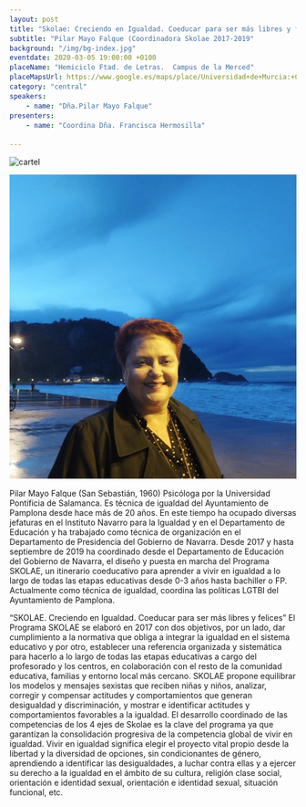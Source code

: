 ```yaml
---
layout: post
title: "Skolae: Creciendo en Igualdad. Coeducar para ser más libres y felices"
subtitle: "Pilar Mayo Falque (Coordinadora Skolae 2017-2019"
background: "/img/bg-index.jpg"
eventdate: 2020-03-05 19:00:00 +0100
placeName: "Hemiciclo Ftad. de Letras.  Campus de la Merced"
placeMapsUrl: https://www.google.es/maps/place/Universidad+de+Murcia:+Campus+de+la+Merced/@37.9879088,-1.1281121,17z/data=!3m1!4b1!4m5!3m4!1s0xd6382053e745fa7:0x6673834210068e48!8m2!3d37.9879046!4d-1.1259234
category: "central"
speakers:
    - name: "Dña.Pilar Mayo Falque"
presenters:
    - name: "Coordina Dña. Francisca Hermosilla"
   
---
```

![cartel](/img/posts/skolaemurcia.jpeg) 

![cartel](/img/posts/pilarmayo.jpg) 

Pilar Mayo Falque (San Sebastián, 1960)
Psicóloga por la Universidad Pontificia de Salamanca. Es técnica de igualdad del Ayuntamiento de Pamplona desde hace más de 20 años. En este tiempo ha ocupado diversas jefaturas en el Instituto Navarro para la Igualdad y en el Departamento de Educación y ha trabajado como técnica de organización en el Departamento de Presidencia del Gobierno de Navarra. 
Desde 2017 y hasta septiembre de 2019 ha coordinado desde el Departamento de Educación del Gobierno de Navarra, el diseño y puesta en marcha del Programa SKOLAE, un itinerario coeducativo para aprender a vivir en igualdad a lo largo de todas las etapas educativas desde 0-3 años hasta bachiller o FP. Actualmente como técnica de igualdad, coordina las políticas LGTBI del Ayuntamiento de Pamplona. 


“SKOLAE. Creciendo en Igualdad. Coeducar para ser más libres y felices”
El Programa SKOLAE se elaboró en 2017 con dos objetivos, por un lado, dar cumplimiento a la normativa que obliga a integrar la igualdad en el sistema educativo y por otro, establecer una referencia organizada y sistemática para hacerlo a lo largo de todas las etapas educativas a cargo del profesorado y los centros, en colaboración con el resto de la comunidad educativa, familias y entorno local más cercano. 
SKOLAE propone equilibrar los modelos y mensajes sexistas que reciben niñas y niños, analizar, corregir y compensar actitudes y comportamientos que generan desigualdad y discriminación, y mostrar e identificar actitudes y comportamientos favorables a la igualdad. 
El desarrollo coordinado de las competencias de los 4 ejes de Skolae es la clave del programa ya que   garantizan la consolidación progresiva de la competencia global de vivir en igualdad. 
Vivir en igualdad significa elegir el proyecto vital propio desde la libertad y la diversidad de opciones, sin condicionantes de género, aprendiendo a identificar las desigualdades, a luchar contra ellas y a ejercer su derecho a la igualdad en el ámbito de su cultura, religión clase social, orientación e identidad sexual, orientación e identidad sexual, situación funcional, etc. 


